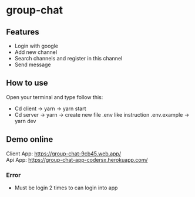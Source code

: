 # group-chat

## Features
- Login with google
- Add new channel
- Search channels and register in this channel
- Send message

## How to use
Open your terminal and type follow this:
- Cd client -> yarn -> yarn start
- Cd server -> yarn -> create new file .env like instruction .env.example -> yarn dev

## Demo online
Client App: https://group-chat-9cb45.web.app/  
Api App: https://group-chat-app-codersx.herokuapp.com/

### Error
- Must be login 2 times to can login into app

